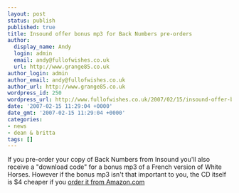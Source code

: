 ```yaml
---
layout: post
status: publish
published: true
title: Insound offer bonus mp3 for Back Numbers pre-orders
author:
  display_name: Andy
  login: admin
  email: andy@fullofwishes.co.uk
  url: http://www.grange85.co.uk
author_login: admin
author_email: andy@fullofwishes.co.uk
author_url: http://www.grange85.co.uk
wordpress_id: 250
wordpress_url: http://www.fullofwishes.co.uk/2007/02/15/insound-offer-bonus-mp3-for-back-numbers-pre-orders/
date: '2007-02-15 11:29:04 +0000'
date_gmt: '2007-02-15 11:29:04 +0000'
categories:
- news
- dean & britta
tags: []
---
```

<p>If you pre-order your copy of Back Numbers from <span class="removed_link" title="http://www.insound.com/noteworthy/promo.php?p=738">Insound</span> you'll also receive a "download code" for a bonus mp3 of a French version of White Horses. However if the bonus mp3 isn't that important to you, the CD itself is $4 cheaper if you <a href="http://www.amazon.com/exec/obidos/ASIN/B000LXHGBC/aheadfullofwi-20">order it from Amazon.com</a></p>
